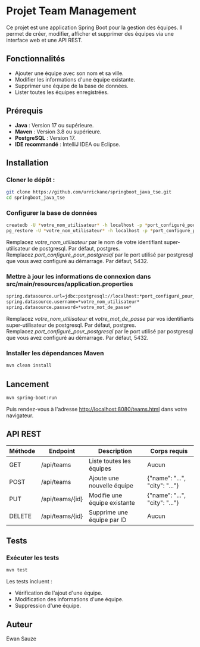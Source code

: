 # Projet Team Management

Ce projet est une application Spring Boot pour la gestion des équipes. Il permet de créer, modifier, afficher et supprimer des équipes via une interface web et une API REST.

## Fonctionnalités

- Ajouter une équipe avec son nom et sa ville.
- Modifier les informations d'une équipe existante.
- Supprimer une équipe de la base de données.
- Lister toutes les équipes enregistrées.

## Prérequis

- **Java** : Version 17 ou supérieure.
- **Maven** : Version 3.8 ou supérieure.
- **PostgreSQL** : Version 17.
- **IDE recommandé** : IntelliJ IDEA ou Eclipse.

## Installation

### Cloner le dépôt :
```bash
git clone https://github.com/urrickane/springboot_java_tse.git
cd springboot_java_tse
```
### Configurer la base de données
```bash
createdb -U *votre_nom_utilisateur* -h localhost -p *port_configuré_pour_postgresql* teams_db
pg_restore -U *votre_nom_utilisateur* -h localhost -p *port_configuré_pour_postgresql* -d teams_db -c './dump bdd/backup_teams_db.dump'
```
Remplacez *votre_nom_utilisateur* par le nom de votre identifiant super-utilisateur de postgresql. Par défaut, postgres. <br>
Remplacez *port_configuré_pour_postgresql* par le port utilisé par postgresql que vous avez configuré au démarrage. Par défaut, 5432.
### Mettre à jour les informations de connexion dans src/main/resources/application.properties
```bash
spring.datasource.url=jdbc:postgresql://localhost:*port_configuré_pour_postgresql*/teams_db
spring.datasource.username=*votre_nom_utilisateur*
spring.datasource.password=*votre_mot_de_passe*
```
Remplacez *votre_nom_utilisateur* et *votre_mot_de_passe* par vos identifiants super-utilisateur de postgresql. Par défaut, postgres. <br>
Remplacez *port_configuré_pour_postgresql* par le port utilisé par postgresql que vous avez configuré au démarrage. Par défaut, 5432.
### Installer les dépendances Maven
```bash
mvn clean install
```

## Lancement

```bash
mvn spring-boot:run
```
Puis rendez-vous à l'adresse [http://localhost:8080/teams.html](http://localhost:8080/teams.html) dans votre navigateur.

## API REST

| Méthode |	Endpoint        |	Description                  | Corps requis                   |
| ------- | --------------- | ---------------------------- | ------------------------------ |
| GET	    | /api/teams      | Liste toutes les équipes     | Aucun                          |
| POST	  | /api/teams      | Ajoute une nouvelle équipe   | {"name": "...", "city": "..."} |
| PUT	    | /api/teams/{id} | Modifie une équipe existante | {"name": "...", "city": "..."} |
| DELETE  | /api/teams/{id} | Supprime une équipe par ID   | Aucun                          |

## Tests

### Exécuter les tests
```bash
mvn test
```
Les tests incluent :
- Vérification de l'ajout d'une équipe.
- Modification des informations d'une équipe.
- Suppression d'une équipe.

## Auteur

Ewan Sauze
